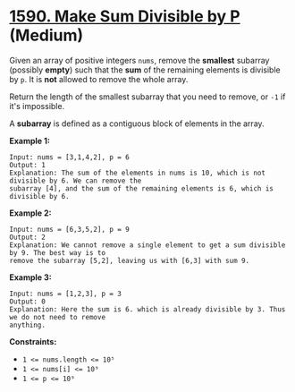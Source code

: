 # [1590. Make Sum Divisible by P][link] (Medium)

[link]: https://leetcode.com/problems/make-sum-divisible-by-p/

Given an array of positive integers `nums`, remove the **smallest** subarray (possibly **empty**)
such that the **sum** of the remaining elements is divisible by `p`. It is **not** allowed to remove
the whole array.

Return the length of the smallest subarray that you need to remove, or  `-1` if it's impossible.

A **subarray** is defined as a contiguous block of elements in the array.

**Example 1:**

```
Input: nums = [3,1,4,2], p = 6
Output: 1
Explanation: The sum of the elements in nums is 10, which is not divisible by 6. We can remove the
subarray [4], and the sum of the remaining elements is 6, which is divisible by 6.
```

**Example 2:**

```
Input: nums = [6,3,5,2], p = 9
Output: 2
Explanation: We cannot remove a single element to get a sum divisible by 9. The best way is to
remove the subarray [5,2], leaving us with [6,3] with sum 9.
```

**Example 3:**

```
Input: nums = [1,2,3], p = 3
Output: 0
Explanation: Here the sum is 6. which is already divisible by 3. Thus we do not need to remove
anything.
```

**Constraints:**

- `1 <= nums.length <= 10⁵`
- `1 <= nums[i] <= 10⁹`
- `1 <= p <= 10⁹`
